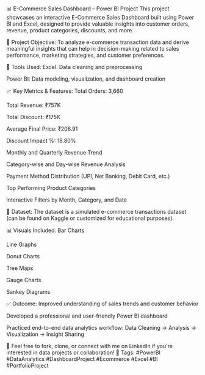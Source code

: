 📊 E-Commerce Sales Dashboard – Power BI Project
This project showcases an interactive E-Commerce Sales Dashboard built using Power BI and Excel, designed to provide valuable insights into customer orders, revenue, product categories, discounts, and more.

🧠 Project Objective:
To analyze e-commerce transaction data and derive meaningful insights that can help in decision-making related to sales performance, marketing strategies, and customer preferences.

🔧 Tools Used:
Excel: Data cleaning and preprocessing

Power BI: Data modeling, visualization, and dashboard creation

📈 Key Metrics & Features:
Total Orders: 3,660

Total Revenue: ₹757K

Total Discount: ₹175K

Average Final Price: ₹206.91

Discount Impact %: 18.80%

Monthly and Quarterly Revenue Trend

Category-wise and Day-wise Revenue Analysis

Payment Method Distribution (UPI, Net Banking, Debit Card, etc.)

Top Performing Product Categories

Interactive Filters by Month, Category, and Date

📁 Dataset:
The dataset is a simulated e-commerce transactions dataset (can be found on Kaggle or customized for educational purposes).

📊 Visuals Included:
Bar Charts

Line Graphs

Donut Charts

Tree Maps

Gauge Charts

Sankey Diagrams

✅ Outcome:
Improved understanding of sales trends and customer behavior

Developed a professional and user-friendly Power BI dashboard

Practiced end-to-end data analytics workflow: Data Cleaning → Analysis → Visualization → Insight Sharing

💬 Feel free to fork, clone, or connect with me on LinkedIn if you're interested in data projects or collaboration!
📌 Tags:
#PowerBI #DataAnalytics #DashboardProject #Ecommerce #Excel #BI #PortfolioProject

